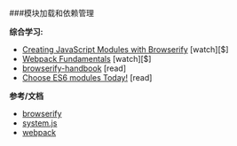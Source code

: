 ###模块加载和依赖管理

**综合学习:**
<ul>
<li><a href="http://www.pluralsight.com/courses/creating-javascript-modules-browserify" target="_blank">Creating JavaScript Modules with Browserify</a> [watch][$]</li>
<li><a href="http://www.pluralsight.com/courses/webpack-fundamentals" target="_blank">Webpack Fundamentals</a> [watch][$]</li>
<li><a href="https://github.com/substack/browserify-handbook" target="_blank">browserify-handbook</a> [read]</li>
<li><a href="http://developer.telerik.com/featured/choose-es6-modules-today/" target="_blank">Choose ES6 modules Today!</a> [read]</li>
</ul>

**参考/文档**
<ul>
<li><a href="http://browserify.org/" target="_blank">browserify</a></li>
<li><a href="https://github.com/systemjs/systemjs" target="_blank">system.js</a></li>
<li><a href="http://webpack.github.io/" target="_blank">webpack</a></li>
</ul>
